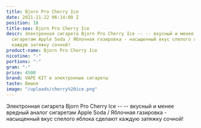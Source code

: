 ```yaml
---
title: Bjorn Pro Cherry Ice
date: 2021-11-22 06:14:00 Z
position: 18
title-seo: Bjorn Pro Cherry Ice
descr: Электронная сигарета Bjorn Pro Cherry Ice -- -- вкусный и менее вредный аналог
  сигаретам Apple Soda / Яблочная газировка - насыщенный вкус спелого яблока сделают
  каждую затяжку сочной!
product-name: Bjorn Pro Cherry Ice
nicotine: "-"
portions: "-"
gram: "-"
price: 4500
brand: VAPE KIT и электронные сигареты
taste: Вишня
image: "/uploads/cherry%20ice.png"
---
```


Электронная сигарета Bjorn Pro Cherry Ice -- -- вкусный и менее вредный аналог сигаретам Apple Soda / Яблочная газировка - насыщенный вкус спелого яблока сделают каждую затяжку сочной!